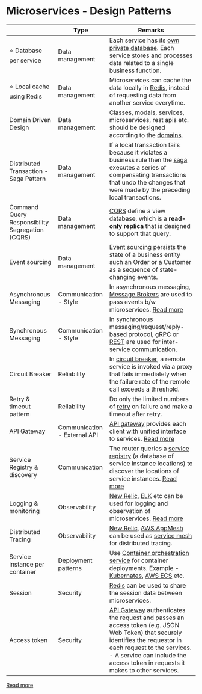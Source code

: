 # Microservices - Design Patterns

|                                                 | Type                         | Remarks                                                                                                                                                                                                                                                                                   |
|-------------------------------------------------|------------------------------|-------------------------------------------------------------------------------------------------------------------------------------------------------------------------------------------------------------------------------------------------------------------------------------------|
| :star: Database per service                     | Data management              | Each service has its [own private database](https://microservices.io/patterns/data/database-per-service.html). Each service stores and processes data related to a single business function.                                                                                              |
| :star: Local cache using Redis                  | Data management              | Microservices can cache the data locally in [Redis](../3_DatabaseServices/8_InMemory-Databases/Redis), instead of requesting data from another service everytime.                                                                                                                         |
| Domain Driven Design                            | Data management              | Classes, modals, services, microservices, rest apis etc. should be designed according to the [domains](../ArchitecturePatterns/DomainDrivenArchitecture.md).                                                                                                                              |
| Distributed Transaction - Saga Pattern          | Data management              | If a local transaction fails because it violates a business rule then the [saga](../4_MessageBrokersEDA/EventDrivenArchitecture/Saga.md) executes a series of compensating transactions that undo the changes that were made by the preceding local transactions.                         |
| Command Query Responsibility Segregation (CQRS) | Data management              | [CQRS](../4_MessageBrokersEDA/EventDrivenArchitecture/CQRS.md) define a view database, which is a **read-only replica** that is designed to support that query.                                                                                                                           |
| Event sourcing                                  | Data management              | [Event sourcing](../4_MessageBrokersEDA/EventDrivenArchitecture/EventSourcing.md) persists the state of a business entity such an Order or a Customer as a sequence of state-changing events.                                                                                             |
| Asynchronous Messaging                          | Communication - Style        | In asynchronous messaging, [Message Brokers](../4_MessageBrokersEDA) are used to pass events b/w microservices. [Read more](https://microservices.io/patterns/communication-style/messaging.html)                                                                                         |
| Synchronous Messaging                           | Communication - Style        | In synchronous messaging/request/reply-based protocol, [gRPC](../8_APIProtocols/gRPC.md) or [REST](../8_APIProtocols/REST.md) are used for inter-service communication.                                                                                                                   |
| Circuit Breaker                                 | Reliability                  | In [circuit breaker](../ArchitecturePatterns/CircuitBreaker.md), a remote service is invoked via a proxy that fails immediately when the failure rate of the remote call exceeds a threshold.                                                                                             |
| Retry & timeout pattern                         | Reliability                  | Do only the limited numbers of [retry](../ArchitecturePatterns/RetryPattern.md) on failure and make a timeout after retry.                                                                                                                                                                |
| API Gateway                                     | Communication - External API | [API gateway](1_APIGateway/Readme.md) provides each client with unified interface to services. [Read more](https://microservices.io/patterns/apigateway.html)                                                                                                                             |
| Service Registry & discovery                    | Communication                | The router queries a [service registry](2_ServiceRegistry&Discovery/Readme.md) (a database of service instance locations) to discover the locations of service instances. [Read more](https://microservices.io/patterns/server-side-discovery.html)                                       |
| Logging & monitoring                            | Observability                | [New Relic](../12_ObservabilityLogsServices/NewRelic/Readme.md), [ELK](../12_ObservabilityLogsServices/ELK.md) etc can be used for logging and observation of microservices. [Read more](https://microservices.io/patterns/observability/application-logging.html)                        |
| Distributed Tracing                             | Observability                | [New Relic](../12_ObservabilityLogsServices/NewRelic/Readme.md), [AWS AppMesh](../2_AWSServices/1_NetworkingAndContentDelivery/2_ApplicationNetworking/AWSAppMesh.md) can be used as [service mesh](3_ServiceMesh.md) for distributed tracing.                                            |
| Service instance per container                  | Deployment patterns          | Use [Container orchestration service](../9_Container&OrchestrationServices/Readme.md) for container deployments. Example - [Kubernates](../9_Container&OrchestrationServices/Kubernates/Readme.md), [AWS ECS](../2_AWSServices/4_ContainerOrchestrationServices/AmazonECS/Readme.md) etc. |
| Session                                         | Security                     | [Redis](../3_DatabaseServices/8_InMemory-Databases/Redis) can be used to share the session data between microservices.                                                                                                                                                                    |
| Access token                                    | Security                     | [API Gateway](1_APIGateway/Readme.md) authenticates the request and passes an access token (e.g. JSON Web Token) that securely identifies the requestor in each request to the services. <br/>- A service can include the access token in requests it makes to other services.            |

[Read more](https://microservices.io/patterns/)